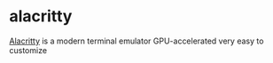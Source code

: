 # alacritty

[Alacritty](https://github.com/alacritty/alacritty) is a modern terminal emulator GPU-accelerated very easy to customize
